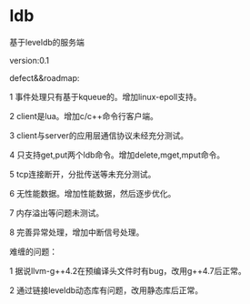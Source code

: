 ldb
===
基于leveldb的服务端

version:0.1

defect&&roadmap:

1 事件处理只有基于kqueue的。增加linux-epoll支持。

2 client是lua。增加c/c++命令行客户端。

3 client与server的应用层通信协议未经充分测试。

4 只支持get,put两个ldb命令。增加delete,mget,mput命令。

5 tcp连接断开，分批传送等未充分测试。

6 无性能数据。增加性能数据，然后逐步优化。

7 内存溢出等问题未测试。

8 完善异常处理，增加中断信号处理。

难缠的问题：

1 据说llvm-g++4.2在预编译头文件时有bug，改用g++4.7后正常。

2 通过链接leveldb动态库有问题，改用静态库后正常。
